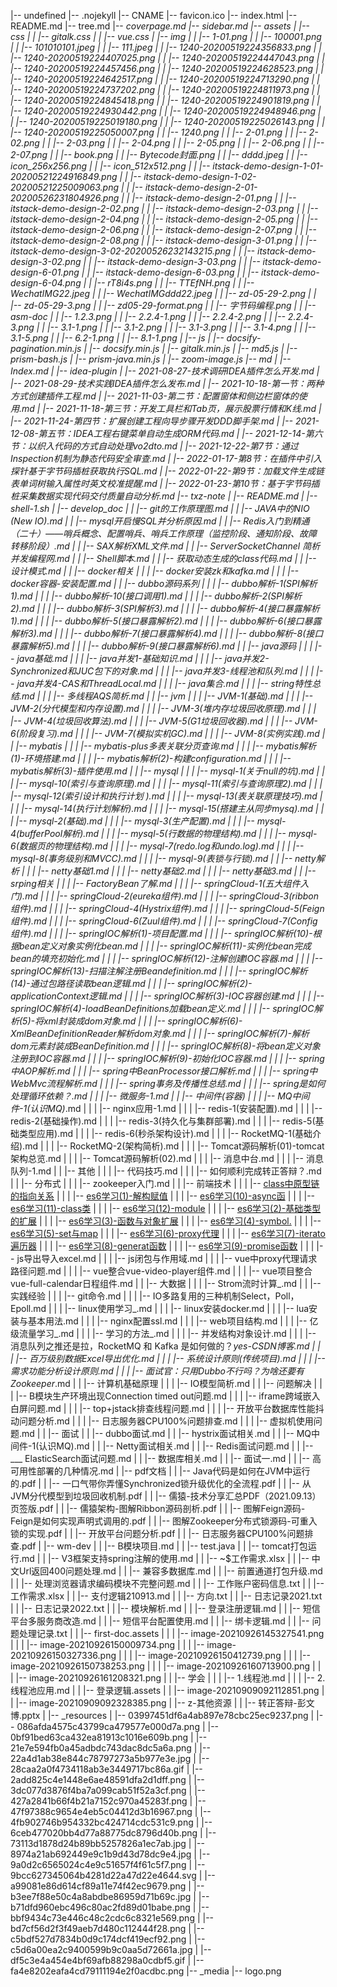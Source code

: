 |-- undefined
    |-- .nojekyll
    |-- CNAME
    |-- favicon.ico
    |-- index.html
    |-- README.md
    |-- tree.md
    |-- _coverpage.md
    |-- _sidebar.md
    |-- assets
    |   |-- css
    |   |   |-- gitalk.css
    |   |   |-- vue.css
    |   |-- img
    |   |   |-- 1-01.png
    |   |   |-- 100001.png
    |   |   |-- 101010101.jpeg
    |   |   |-- 111.jpeg
    |   |   |-- 1240-20200519224356833.png
    |   |   |-- 1240-20200519224407025.png
    |   |   |-- 1240-20200519224447043.png
    |   |   |-- 1240-20200519224457456.png
    |   |   |-- 1240-20200519224628523.png
    |   |   |-- 1240-20200519224642517.png
    |   |   |-- 1240-20200519224713290.png
    |   |   |-- 1240-20200519224737202.png
    |   |   |-- 1240-20200519224811973.png
    |   |   |-- 1240-20200519224845418.png
    |   |   |-- 1240-20200519224901819.png
    |   |   |-- 1240-20200519224930442.png
    |   |   |-- 1240-20200519224948946.png
    |   |   |-- 1240-20200519225019180.png
    |   |   |-- 1240-20200519225026143.png
    |   |   |-- 1240-20200519225050007.png
    |   |   |-- 1240.png
    |   |   |-- 2-01.png
    |   |   |-- 2-02.png
    |   |   |-- 2-03.png
    |   |   |-- 2-04.png
    |   |   |-- 2-05.png
    |   |   |-- 2-06.png
    |   |   |-- 2-07.png
    |   |   |-- book.png
    |   |   |-- Bytecode封面.png
    |   |   |-- dddd.jpeg
    |   |   |-- icon_256x256.png
    |   |   |-- icon_512x512.png
    |   |   |-- itstack-demo-design-1-01-20200521224916849.png
    |   |   |-- itstack-demo-design-1-02-20200521225009063.png
    |   |   |-- itstack-demo-design-2-01-20200526231804926.png
    |   |   |-- itstack-demo-design-2-01.png
    |   |   |-- itstack-demo-design-2-02.png
    |   |   |-- itstack-demo-design-2-03.png
    |   |   |-- itstack-demo-design-2-04.png
    |   |   |-- itstack-demo-design-2-05.png
    |   |   |-- itstack-demo-design-2-06.png
    |   |   |-- itstack-demo-design-2-07.png
    |   |   |-- itstack-demo-design-2-08.png
    |   |   |-- itstack-demo-design-3-01.png
    |   |   |-- itstack-demo-design-3-02-20200526232143215.png
    |   |   |-- itstack-demo-design-3-02.png
    |   |   |-- itstack-demo-design-3-03.png
    |   |   |-- itstack-demo-design-6-01.png
    |   |   |-- itstack-demo-design-6-03.png
    |   |   |-- itstack-demo-design-6-04.png
    |   |   |-- rT8i4s.png
    |   |   |-- TTEfNH.png
    |   |   |-- WechatIMG22.jpeg
    |   |   |-- WechatIMGddd22.jpeg
    |   |   |-- zd-05-29-2.png
    |   |   |-- zd-05-29-3.png
    |   |   |-- zd05-29-format.png
    |   |   |-- 字节码编程.png
    |   |   |-- asm-doc
    |   |       |-- 1.2.3.png
    |   |       |-- 2.2.4-1.png
    |   |       |-- 2.2.4-2.png
    |   |       |-- 2.2.4-3.png
    |   |       |-- 3.1-1.png
    |   |       |-- 3.1-2.png
    |   |       |-- 3.1-3.png
    |   |       |-- 3.1-4.png
    |   |       |-- 3.1-5.png
    |   |       |-- 6.2-1.png
    |   |       |-- 8.1-1.png
    |   |-- js
    |       |-- docsify-pagination.min.js
    |       |-- docsify.min.js
    |       |-- gitalk.min.js
    |       |-- md5.js
    |       |-- prism-bash.js
    |       |-- prism-java.min.js
    |       |-- zoom-image.js
    |-- md
    |   |-- Index.md
    |   |-- idea-plugin
    |       |-- 2021-08-27-技术调研IDEA插件怎么开发.md
    |       |-- 2021-08-29-技术实践IDEA插件怎么发布.md
    |       |-- 2021-10-18-第一节：两种方式创建插件工程.md
    |       |-- 2021-11-03-第二节：配置窗体和侧边栏窗体的使用.md
    |       |-- 2021-11-18-第三节：开发工具栏和Tab页，展示股票行情和K线.md
    |       |-- 2021-11-24-第四节：扩展创建工程向导步骤开发DDD脚手架.md
    |       |-- 2021-12-08-第五节：IDEA工程右键菜单自动生成ORM代码.md
    |       |-- 2021-12-14-第六节：以织入代码的方式自动处理vo2dto.md
    |       |-- 2021-12-22-第7节：通过Inspection机制为静态代码安全审查.md
    |       |-- 2022-01-17-第8节：在插件中引入探针基于字节码插桩获取执行SQL.md
    |       |-- 2022-01-22-第9节：加载文件生成链表单词树输入属性时英文校准提醒.md
    |       |-- 2022-01-23-第10节：基于字节码插桩采集数据实现代码交付质量自动分析.md
    |-- txz-note
    |   |-- README.md
    |   |-- shell-1.sh
    |   |-- develop_doc
    |   |   |-- git的工作原理图.md
    |   |   |-- JAVA中的NIO (New IO).md
    |   |   |-- mysql开启慢SQL并分析原因.md
    |   |   |-- Redis入门到精通（二十）——哨兵概念、配置哨兵、哨兵工作原理（监控阶段、通知阶段、故障转移阶段）.md
    |   |   |-- SAX解析XML文件.md
    |   |   |-- ServerSocketChannel 简析_ 并发编程网.md
    |   |   |-- Shell脚本.md
    |   |   |-- 获取动态生成的class代码.md
    |   |   |-- 设计模式.md
    |   |   |-- docker相关
    |   |   |   |-- docker安装zk和kafka.md
    |   |   |   |-- docker容器-安装配置.md
    |   |   |-- dubbo源码系列
    |   |   |   |-- dubbo解析-1(SPI解析1).md
    |   |   |   |-- dubbo解析-10(接口调用1).md
    |   |   |   |-- dubbo解析-2(SPI解析2).md
    |   |   |   |-- dubbo解析-3(SPI解析3).md
    |   |   |   |-- dubbo解析-4(接口暴露解析1).md
    |   |   |   |-- dubbo解析-5(接口暴露解析2).md
    |   |   |   |-- dubbo解析-6(接口暴露解析3).md
    |   |   |   |-- dubbo解析-7(接口暴露解析4).md
    |   |   |   |-- dubbo解析-8(接口暴露解析5).md
    |   |   |   |-- dubbo解析-9(接口暴露解析6).md
    |   |   |-- java源码
    |   |   |   |-- java基础.md
    |   |   |   |-- java并发1-基础知识.md
    |   |   |   |-- java并发2-Synchronized和JUC包下的对象.md
    |   |   |   |-- java并发3-线程池和队列.md
    |   |   |   |-- java并发4-CAS和ThreadLocal.md
    |   |   |   |-- java集合.md
    |   |   |   |-- string特性总结.md
    |   |   |   |-- 多线程AQS简析.md
    |   |   |-- jvm
    |   |   |   |-- JVM-1(基础).md
    |   |   |   |-- JVM-2(分代模型和内存设置).md
    |   |   |   |-- JVM-3(堆内存垃圾回收原理).md
    |   |   |   |-- JVM-4(垃圾回收算法).md
    |   |   |   |-- JVM-5(G1垃圾回收器).md
    |   |   |   |-- JVM-6(阶段复习).md
    |   |   |   |-- JVM-7(模拟实机GC).md
    |   |   |   |-- JVM-8(实例实践).md
    |   |   |-- mybatis
    |   |   |   |-- mybatis-plus多表关联分页查询.md
    |   |   |   |-- mybatis解析(1)-环境搭建.md
    |   |   |   |-- mybatis解析(2)-构建configuration.md
    |   |   |   |-- mybatis解析(3)-插件使用.md
    |   |   |-- mysql
    |   |   |   |-- mysql-1(关于null的坑).md
    |   |   |   |-- mysql-10(索引与查询原理).md
    |   |   |   |-- mysql-11(索引与查询原理2).md
    |   |   |   |-- mysql-12(索引设计和执行计划 ).md
    |   |   |   |-- mysql-13(表关联原理技巧).md
    |   |   |   |-- mysql-14(执行计划解析).md
    |   |   |   |-- mysql-15(搭建主从同步mysq).md
    |   |   |   |-- mysql-2(基础).md
    |   |   |   |-- mysql-3(生产配置).md
    |   |   |   |-- mysql-4(bufferPool解析).md
    |   |   |   |-- mysql-5(行数据的物理结构).md
    |   |   |   |-- mysql-6(数据页的物理结构).md
    |   |   |   |-- mysql-7(redo.log和undo.log).md
    |   |   |   |-- mysql-8(事务级别和MVCC).md
    |   |   |   |-- mysql-9(表锁与行锁).md
    |   |   |-- netty解析
    |   |   |   |-- netty基础1.md
    |   |   |   |-- netty基础2.md
    |   |   |   |-- netty基础3.md
    |   |   |-- srping相关
    |   |   |   |-- FactoryBean了解.md
    |   |   |   |-- springCloud-1(五大组件入门).md
    |   |   |   |-- springCloud-2(eureka组件).md
    |   |   |   |-- springCloud-3(ribbon组件).md
    |   |   |   |-- springCloud-4(Hystrix组件).md
    |   |   |   |-- springCloud-5(Feign组件).md
    |   |   |   |-- springCloud-6(Zuul组件).md
    |   |   |   |-- springCloud-7(Config组件).md
    |   |   |   |-- springIOC解析(1)-项目配置.md
    |   |   |   |-- springIOC解析(10)-根据bean定义对象实例化bean.md
    |   |   |   |-- springIOC解析(11)-实例化bean完成bean的填充初始化.md
    |   |   |   |-- springIOC解析(12)-注解创建IOC容器.md
    |   |   |   |-- springIOC解析(13)-扫描注解注册Beandefinition.md
    |   |   |   |-- springIOC解析(14)-通过包路径读取bean逻辑.md
    |   |   |   |-- springIOC解析(2)-applicationContext逻辑.md
    |   |   |   |-- springIOC解析(3)-IOC容器创建.md
    |   |   |   |-- springIOC解析(4)-loadBeanDefinitions加载bean定义.md
    |   |   |   |-- springIOC解析(5)-将xml封装成dom对象.md
    |   |   |   |-- springIOC解析(6)-XmlBeanDefinitionReader解析dom对象.md
    |   |   |   |-- springIOC解析(7)-解析dom元素封装成BeanDefinition.md
    |   |   |   |-- springIOC解析(8)-将bean定义对象注册到IOC容器.md
    |   |   |   |-- springIOC解析(9)-初始化IOC容器.md
    |   |   |   |-- spring中AOP解析.md
    |   |   |   |-- spring中BeanProcessor接口解析.md
    |   |   |   |-- spring中WebMvc流程解析.md
    |   |   |   |-- spring事务及传播性总结.md
    |   |   |   |-- spring是如何处理循环依赖？.md
    |   |   |   |-- 微服务-1.md
    |   |   |-- 中间件(容器)
    |   |   |   |-- MQ中间件-1(认识MQ)_.md
    |   |   |   |-- nginx应用-1.md
    |   |   |   |-- redis-1(安装配置).md
    |   |   |   |-- redis-2(基础操作).md
    |   |   |   |-- redis-3(持久化与集群部署).md
    |   |   |   |-- redis-5(基础类型应用).md
    |   |   |   |-- redis-6(秒杀架构设计).md
    |   |   |   |-- RocketMQ-1(基础介绍).md
    |   |   |   |-- RocketMQ-2(架构简析).md
    |   |   |   |-- Tomcat源码解析(01)-tomcat架构总览.md
    |   |   |   |-- Tomcat源码解析(02).md
    |   |   |   |-- 消息中台.md
    |   |   |   |-- 消息队列-1.md
    |   |   |-- 其他
    |   |   |   |-- 代码技巧.md
    |   |   |   |-- 如何顺利完成转正答辩？.md
    |   |   |-- 分布式
    |   |   |   |-- zookeeper入门.md
    |   |   |-- 前端技术
    |   |   |   |-- [class中原型链的指向关系](/txz-note/develop_doc前端技术/class中原型链的指向关系.md)
    |   |   |   |-- [es6学习(1)-解构赋值](/txz-note/develop_doc前端技术/es6学习(1)-解构赋值.md)
    |   |   |   |-- [es6学习(10)-async函](/txz-note/develop_doc前端技术/es6学习(10)-async函数.md)
    |   |   |   |-- [es6学习(11)-class类](/txz-note/develop_doc前端技术/es6学习(11)-class类.md)
    |   |   |   |-- [es6学习(12)-module](/txz-note/develop_doc前端技术/es6学习(12)-module.md)
    |   |   |   |-- [es6学习(2)-基础类型的扩展](/txz-note/develop_doc前端技术/es6学习(2)-基础类型的扩展.md)
    |   |   |   |-- [es6学习(3)-函数与对象扩展](/txz-note/develop_doc前端技术/es6学习(3)-函数与对象扩展.md)
    |   |   |   |-- [es6学习(4)-symbol.](/txz-note/develop_doc前端技术/es6学习(4)-symbol.md)
    |   |   |   |-- [es6学习(5)-set与map](/txz-note/develop_doc前端技术/es6学习(5)-set与map.md)
    |   |   |   |-- [es6学习(6)-proxy代理](/txz-note/develop_doc前端技术/es6学习(6)-proxy代理.md)
    |   |   |   |-- [es6学习(7)-iterato遍历器](/txz-note/develop_doc前端技术/es6学习(7)-iterator遍历器.md)
    |   |   |   |-- [es6学习(8)-generat函数](/txz-note/develop_doc前端技术/es6学习(8)-generator函数.md)
    |   |   |   |-- [es6学习(9)-promise函数](/txz-note/develop_doc前端技术/es6学习(9)-promise函数.md)
    |   |   |   |-- js导出导入excel.md
    |   |   |   |-- js闭包与作用域.md
    |   |   |   |-- vue中proxy代理请求路径问题.md
    |   |   |   |-- vue整合vue-video-player组件.md
    |   |   |   |-- vue项目整合vue-full-calendar日程组件.md
    |   |   |-- 大数据
    |   |   |   |-- Strom流时计算_.md
    |   |   |-- 实践经验
    |   |   |   |-- git命令.md
    |   |   |   |-- IO多路复用的三种机制Select，Poll，Epoll.md
    |   |   |   |-- linux使用学习_.md
    |   |   |   |-- linux安装docker.md
    |   |   |   |-- lua安装与基本用法.md
    |   |   |   |-- nginx配置ssl.md
    |   |   |   |-- web项目结构.md
    |   |   |   |-- 亿级流量学习_.md
    |   |   |   |-- 学习的方法_.md
    |   |   |   |-- 并发结构对象设计.md
    |   |   |   |-- 消息队列之推还是拉，RocketMQ 和 Kafka 是如何做的？_yes-CSDN博客.md
    |   |   |   |-- 百万级别数据Excel导出优化.md
    |   |   |   |-- 系统设计原则(传统项目).md
    |   |   |   |-- 需求功能分析设计原则.md
    |   |   |   |-- 面试官：只用Dubbo不行吗？为啥还要有Zookeeper_.md
    |   |   |-- 计算机基础原理
    |   |   |   |-- IO模型简析.md
    |   |   |-- 问题解决
    |   |   |   |-- B模块生产环境出现Connection timed out问题.md
    |   |   |   |-- iframe跨域嵌入白屏问题.md
    |   |   |   |-- top+jstack排查线程问题.md
    |   |   |   |-- 开放平台数据库性能抖动问题分析.md
    |   |   |   |-- 日志服务器CPU100%问题排查.md
    |   |   |   |-- 虚拟机使用问题.md
    |   |   |-- 面试
    |   |       |-- dubbo面试.md
    |   |       |-- hystrix面试相关.md
    |   |       |-- MQ中间件-1(认识MQ).md
    |   |       |-- Netty面试相关.md
    |   |       |-- Redis面试问题.md
    |   |       |-- ___ ElasticSearch面试问题.md
    |   |       |-- 数据库相关.md
    |   |       |-- 面试一.md
    |   |       |-- 高可用性部署的几种情况.md
    |   |-- pdf文档
    |   |   |-- Java代码是如何在JVM中运行的.pdf
    |   |   |-- 一口气带你弄懂Synchronized锁升级优化的全流程.pdf
    |   |   |-- 从JVM分代模型到垃圾回收机制.pdf
    |   |   |-- 儒猿-技术分享汇总PDF（2021.09.13）页签版.pdf
    |   |   |-- 儒猿架构-图解Ribbon源码剖析.pdf
    |   |   |-- 图解Feign源码-Feign是如何实现声明式调用的.pdf
    |   |   |-- 图解Zookeeper分布式锁源码-可重入锁的实现.pdf
    |   |   |-- 开放平台问题分析.pdf
    |   |   |-- 日志服务器CPU100%问题排查.pdf
    |   |-- wm-dev
    |   |   |-- B模块项目.md
    |   |   |-- test.java
    |   |   |-- tomcat打包运行.md
    |   |   |-- V3框架支持spring注解的使用.md
    |   |   |-- ~$工作需求.xlsx
    |   |   |-- 中文Url返回400问题处理.md
    |   |   |-- 兼容多数据库.md
    |   |   |-- 前置通道打包升级.md
    |   |   |-- 处理浏览器请求编码模块不完整问题.md
    |   |   |-- 工作账户密码信息.txt
    |   |   |-- 工作需求.xlsx
    |   |   |-- 支付逻辑210913.md
    |   |   |-- 方向.txt
    |   |   |-- 日志记录2021.txt
    |   |   |-- 日志记录2022.txt
    |   |   |-- 模块解析.md
    |   |   |-- 登录注册逻辑.md
    |   |   |-- 短信平台多服务商改造.md
    |   |   |-- 短信平台配置使用.md
    |   |   |-- 绑卡逻辑.md
    |   |   |-- 问题处理记录.txt
    |   |   |-- first-doc.assets
    |   |   |   |-- image-20210926145327541.png
    |   |   |   |-- image-20210926150009734.png
    |   |   |   |-- image-20210926150327336.png
    |   |   |   |-- image-20210926150412739.png
    |   |   |   |-- image-20210926150738253.png
    |   |   |   |-- image-20210926160713900.png
    |   |   |   |-- image-20210926161208321.png
    |   |   |-- 学会
    |   |   |   |-- 1.线程池.md
    |   |   |   |-- 2.线程池应用.md
    |   |   |-- 登录逻辑.assets
    |   |       |-- image-20210909092112851.png
    |   |       |-- image-20210909092328385.png
    |   |-- z-其他资源
    |   |   |-- 转正答辩-彭文博.pptx
    |   |-- _resources
    |       |-- 03997451df6a4ab897e78cbc25ec9237.png
    |       |-- 086afda4575c43799ca479577e000d7a.png
    |       |-- 0bf91bed63ca432ea81913c1016e609b.png
    |       |-- 21e7e594fb0a45adbdc743dac8dc5a6a.png
    |       |-- 22a4d1ab38e844c78797273a5b977e3e.jpg
    |       |-- 28caa2a0f4734118ab3e3449717bc86a.gif
    |       |-- 2add825c4e1448e6ae48591dfa2d1dff.png
    |       |-- 3dc077d3876f4ba7a099cab51f52a3cf.png
    |       |-- 427a2841b66f4b21a7152c970a45283f.png
    |       |-- 47f97388c9654e4eb5c04412d3b16967.png
    |       |-- 4fb902746b954332bc424714cdc531c9.png
    |       |-- 6ceb477020bb4d77a88775dc8796d40b.png
    |       |-- 73113d1878d24b89bb5257826a1ec7ab.jpg
    |       |-- 8974a21ab692449e9c1b9d43d78dc9e4.jpg
    |       |-- 9a0d2c6565024c4e9c51657f4f61c5f7.png
    |       |-- 9bcc627345064b4281d22a47d22e4644.svg
    |       |-- a99081e86d614cf89a11e74f42ec9679.png
    |       |-- b3ee7f88e50c4a8abdbe86959d71b69c.jpg
    |       |-- b71dfd960ebc496c80ac2fd89d01babe.png
    |       |-- bbf9434c73e446c48c2cdc6c8321e569.png
    |       |-- bd7cf56d2f3f49aeb7d480c112444f28.png
    |       |-- c5bdf527d7834b0d9c174dcf419ecf92.png
    |       |-- c5d6a00ea2c9400599b9c0aa5d72661a.jpg
    |       |-- df5c3e4a454e4bf69afb88298a0cdbf5.gif
    |       |-- fa4e8202eafa4cd79111194e2f0acdbc.png
    |-- _media
        |-- logo.png
